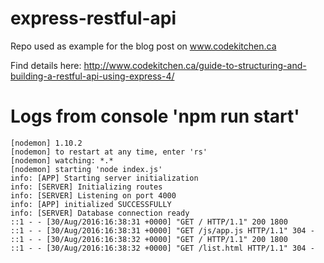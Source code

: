 # express-restful-api
Repo used as example for the blog post on www.codekitchen.ca

Find details here: http://www.codekitchen.ca/guide-to-structuring-and-building-a-restful-api-using-express-4/


# Logs from console 'npm run start'


    [nodemon] 1.10.2
    [nodemon] to restart at any time, enter 'rs'
    [nodemon] watching: *.*
    [nodemon] starting 'node index.js'
    info: [APP] Starting server initialization
    info: [SERVER] Initializing routes
    info: [SERVER] Listening on port 4000
    info: [APP] initialized SUCCESSFULLY
    info: [SERVER] Database connection ready
    ::1 - - [30/Aug/2016:16:38:31 +0000] "GET / HTTP/1.1" 200 1800
    ::1 - - [30/Aug/2016:16:38:31 +0000] "GET /js/app.js HTTP/1.1" 304 -
    ::1 - - [30/Aug/2016:16:38:32 +0000] "GET / HTTP/1.1" 200 1800
    ::1 - - [30/Aug/2016:16:38:32 +0000] "GET /list.html HTTP/1.1" 304 -

